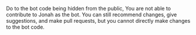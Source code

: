 Do to the bot code being hidden from the public, You are not able to contribute to Jonah as the bot. You can still recommend changes, give suggestions, and make pull requests, but you cannot directly make changes to the bot code. 
